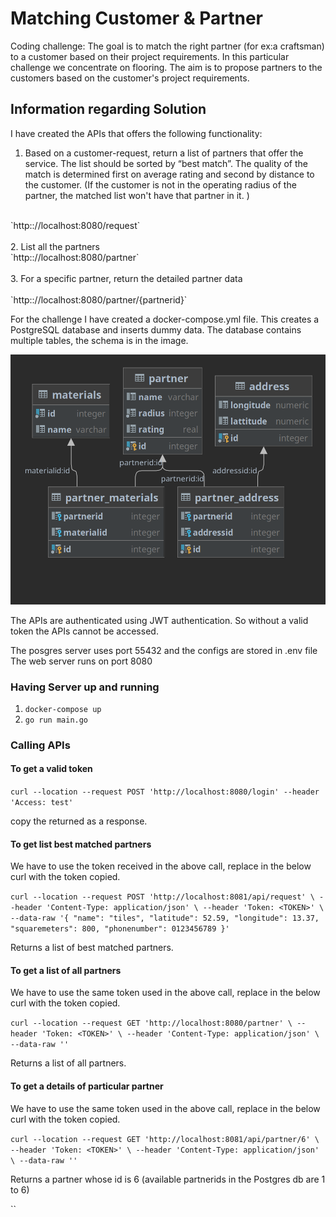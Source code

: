 # Matching Customer & Partner
Coding challenge: The goal is to match the right partner (for ex:a craftsman) to a customer based on their project 
requirements. In this particular challenge we concentrate on flooring. The aim is to propose partners to the customers 
based on the customer's project requirements.

## Information regarding Solution
I have created the APIs that offers the following functionality:
1. Based on a customer-request, return a list of partners that offer the service. The list
should be sorted by “best match”. The quality of the match is determined first on
average rating and second by distance to the customer. (If the customer is not in the operating radius of the partner, the matched list won't have that partner in it. )
<br />
`http:://localhost:8080/request` <br />
<br />
2. List all the partners <br />
`http:://localhost:8080/partner`<br />
<br />
3. For a specific partner, return the detailed partner data <br />
   <br />
`http:://localhost:8080/partner/{partnerid}`<br />

For the challenge I have created a docker-compose.yml file.
This creates a PostgreSQL database and inserts dummy data. The database contains multiple tables, 
the schema is in the image.

![schema](https://github.com/chandanacharya1/customer-matching/blob/main/db/db.png?raw=true)

The APIs are authenticated using JWT authentication. 
So without a valid token the APIs cannot be accessed.

The posgres server uses port 55432 and the configs are stored in .env file
The web server runs on port 8080
### Having Server up and running
1. `docker-compose up`
2. `go run main.go`

### Calling APIs
#### To get a valid token 

`curl --location --request POST 'http://localhost:8080/login' --header 'Access: test'`

copy the <TOKEN> returned as a response.

#### To get list best matched partners
We have to use the token received in the above call,
replace <TOKEN> in the below curl with the token copied.

`curl --location --request POST 'http://localhost:8081/api/request' \
--header 'Content-Type: application/json' \
--header 'Token: <TOKEN>' \
--data-raw '{
"name": "tiles",
"latitude": 52.59,
"longitude": 13.37,
"squaremeters": 800,
"phonenumber": 0123456789
}'`

Returns a list of best matched partners.

#### To get a list of all partners
We have to use the same token used in the above call,
replace <TOKEN> in the below curl with the token copied.

`curl --location --request GET 'http://localhost:8080/partner' \
--header 'Token: <TOKEN>' \
--header 'Content-Type: application/json' \
--data-raw ''`

Returns a list of all partners.

#### To get a details of particular partner
We have to use the same token used in the above call,
replace <TOKEN> in the below curl with the token copied.

`curl --location --request GET 'http://localhost:8081/api/partner/6' \
--header 'Token: <TOKEN>' \
--header 'Content-Type: application/json' \
--data-raw ''`

Returns a partner whose id is 6 
(available partnerids in the Postgres db are 1 to 6)

``